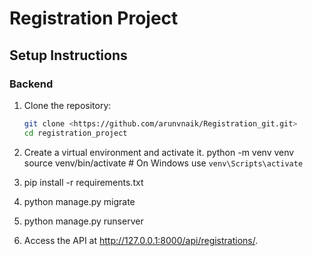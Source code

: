 # Registration Project

## Setup Instructions

### Backend

1. Clone the repository:
   ```bash
   git clone <https://github.com/arunvnaik/Registration_git.git>
   cd registration_project


2. Create a virtual environment and activate it. 
python -m venv venv
source venv/bin/activate  # On Windows use `venv\Scripts\activate`


3. pip install -r requirements.txt


4. python manage.py migrate


5. python manage.py runserver
 

6. Access the API at http://127.0.0.1:8000/api/registrations/.


